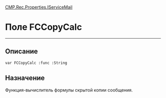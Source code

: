 ﻿---
Link: CMP.Rec.Properties.IServiceMail.@FCCopyCalc
---

<!---  Навигация
[Имя проекта](#) :
-->
[CMP.Rec.Properties.IServiceMail](Default)

# Поле FCCopyCalc
---

## Описание

    var FCCopyCalc :func :String

<!--
## Аргументы{#Args}

### Аргумент1

Описание аргумента 1
-->

## Назначение

Функция-вычислитель формулы скрытой копии сообщения.

<!--
## Пример

    FCCopyCalc...
-->

